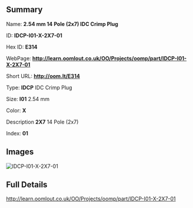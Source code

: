 

## Summary
 
Name: __2.54 mm 14 Pole (2x7) IDC Crimp Plug__

ID: __IDCP-I01-X-2X7-01__

Hex ID: __E314__

WebPage: __http://learn.oomlout.co.uk/OO/Projects/oomp/part/IDCP-I01-X-2X7-01__

Short URL: __http://oom.lt/E314__


Type: __IDCP__ IDC Crimp Plug 

Size: __I01__ 2.54 mm 

Color: __X__  

Description __2X7__ 14 Pole (2x7) 

Index: __01__


## Images
![IDCP-I01-X-2X7-01](http://oomlout.com/oomp-gen/parts/IDCP-I01-X-2X7-01/IDCP-I01-X-2X7-01_420.jpg)



## Full Details

 http://learn.oomlout.co.uk/OO/Projects/oomp/part/IDCP-I01-X-2X7-01














